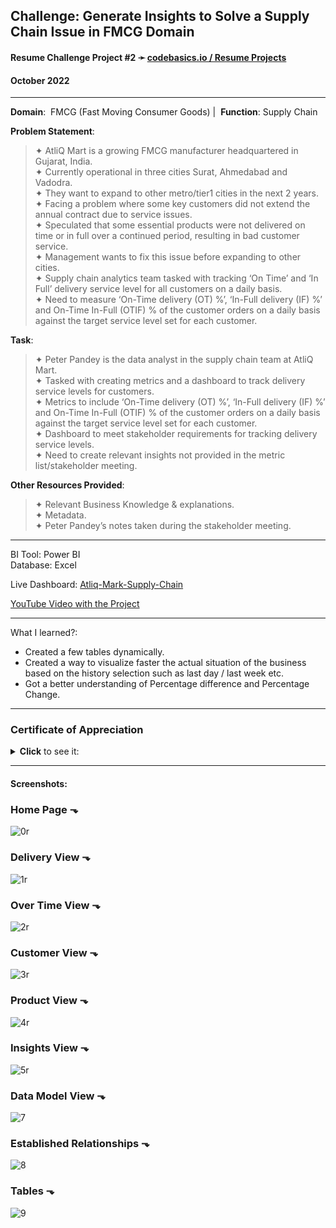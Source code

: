 ## **Challenge**: Generate Insights to Solve a Supply Chain Issue in FMCG Domain

#### Resume Challenge Project #2 ➛ [codebasics.io / Resume Projects](https://codebasics.io/challenge/codebasics-resume-project-challenge)
#### October 2022

---

**Domain**:  FMCG (Fast Moving Consumer Goods)  |  **Function**:  Supply Chain

**Problem Statement**:

> ✦ AtliQ Mart is a growing FMCG manufacturer headquartered in Gujarat, India.  
> ✦ Currently operational in three cities Surat, Ahmedabad and Vadodra.  
> ✦ They want to expand to other metro/tier1 cities in the next 2 years.  
> ✦ Facing a problem where some key customers did not extend the annual contract due to service issues.  
> ✦ Speculated that some essential products were not delivered on time or in full over a continued period, resulting in bad customer service.  
> ✦ Management wants to fix this issue before expanding to other cities.  
> ✦ Supply chain analytics team tasked with tracking ‘On Time’ and ‘In Full’ delivery service level for all customers on a daily basis.  
> ✦ Need to measure ‘On-Time delivery (OT) %’, ‘In-Full delivery (IF) %’ and On-Time In-Full (OTIF) % of the customer orders on a daily basis against the target service level set for each customer.  

**Task**:

> ✦ Peter Pandey is the data analyst in the supply chain team at AtliQ Mart.  
> ✦ Tasked with creating metrics and a dashboard to track delivery service levels for customers.  
> ✦ Metrics to include ‘On-Time delivery (OT) %’, ‘In-Full delivery (IF) %’ and On-Time In-Full (OTIF) % of the customer orders on a daily basis against the target service level set for each customer.  
> ✦ Dashboard to meet stakeholder requirements for tracking delivery service levels.  
> ✦ Need to create relevant insights not provided in the metric list/stakeholder meeting.  

**Other Resources Provided**:

> ✦ Relevant Business Knowledge & explanations.  
> ✦ Metadata.  
> ✦ Peter Pandey’s notes taken during the stakeholder meeting.  

---

BI Tool: Power BI  
Database: Excel  

Live Dashboard: [Atliq-Mark-Supply-Chain](https://www.novypro.com/project/atliq-mark-supply-chain-by-teodor-cristia)

[YouTube Video with the Project](https://youtu.be/UWELSwaGPLw)

---

What I learned?:
* Created a few tables dynamically.
* Created a way to visualize faster the actual situation of the business based on the history selection such as last day / last week etc.
* Got a better understanding of Percentage difference and Percentage Change.

---

### Certificate of Appreciation
<details><summary><b>Click</b> to see it:</summary><img src="https://user-images.githubusercontent.com/94936000/202327321-158b57b6-855f-479c-9eda-7e017121f247.jpg"></details>

---

#### Screenshots:

### Home Page ⬎
![0r](https://user-images.githubusercontent.com/94936000/200185248-6e73f122-fd46-4d01-a144-2e269addbd55.jpg)

### Delivery View ⬎
![1r](https://user-images.githubusercontent.com/94936000/200185250-05336332-2845-4497-b874-1f27568b15a5.jpg)

### Over Time View ⬎
![2r](https://user-images.githubusercontent.com/94936000/200185251-9dc0e0c2-ab4f-4169-8ad0-097afb73c7ad.jpg)

### Customer View ⬎
![3r](https://user-images.githubusercontent.com/94936000/200185252-f9d447d0-96a4-4e12-ac91-78a196aa63ca.jpg)

### Product View ⬎
![4r](https://user-images.githubusercontent.com/94936000/200185253-0d11bd1e-7a18-4b6e-8423-54e265c91465.jpg)

### Insights View ⬎
![5r](https://user-images.githubusercontent.com/94936000/200185254-45d112d5-1702-414b-90c7-17ab2be42246.jpg)

### Data Model View ⬎
![7](https://user-images.githubusercontent.com/94936000/200146654-04c23518-8844-4efa-91b4-4752a6e9f649.jpg)

### Established Relationships ⬎
![8](https://user-images.githubusercontent.com/94936000/200146655-3e7b5358-3bea-419a-96f7-7e47a98bae3d.jpg)

### Tables ⬎
![9](https://user-images.githubusercontent.com/94936000/200146657-e7062af9-4131-4ac8-8c13-76a0732849ac.jpg)
